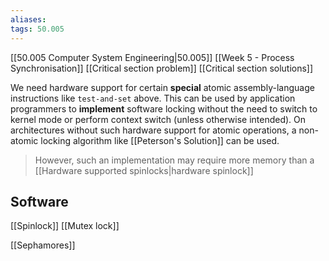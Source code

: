 ```yaml
---
aliases:
tags: 50.005
---
```

[[50.005 Computer System Engineering|50.005]]
[[Week 5 - Process Synchronisation]]
[[Critical section problem]]
[[Critical section solutions]]

We need hardware support for certain **special** atomic assembly-language instructions like `test-and-set` above. This can be used by application programmers to **implement** software locking without the need to switch to kernel mode or perform context switch (unless otherwise intended). On architectures without such hardware support for atomic operations, a non-atomic locking algorithm like [[Peterson's Solution]] can be used.

> However, such an implementation may require more memory than a [[Hardware supported spinlocks|hardware spinlock]]

## Software
[[Spinlock]]
[[Mutex lock]]

[[Sephamores]]
